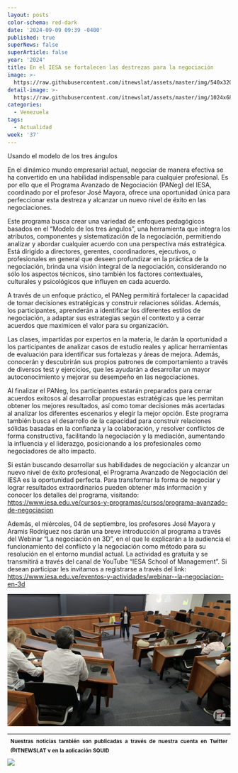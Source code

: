 ```yaml
---
layout: posts
color-schema: red-dark
date: '2024-09-09 09:39 -0400'
published: true
superNews: false
superArticle: false
year: '2024'
title: En el IESA se fortalecen las destrezas para la negociación
image: >-
  https://raw.githubusercontent.com/itnewslat/assets/master/img/540x320/Estudiantes-IESA-p.jpg
detail-image: >-
  https://raw.githubusercontent.com/itnewslat/assets/master/img/1024x680/Estudiantes-IESA-g.jpg
categories:
  - Venezuela
tags:
  - Actualidad
week: '37'
---
```

Usando el modelo de los tres ángulos

En el dinámico mundo empresarial actual, negociar de manera efectiva se ha convertido en una habilidad indispensable para cualquier profesional. Es por ello que el Programa Avanzado de Negociación (PANeg) del IESA, coordinado por el profesor José Mayora, ofrece una oportunidad única para perfeccionar esta destreza y alcanzar un nuevo nivel de éxito en las negociaciones.

Este  programa busca crear una variedad de enfoques pedagógicos basados en el “Modelo de los tres ángulos”, una herramienta que integra los atributos, componentes y sistematización de la negociación, permitiendo analizar y abordar cualquier acuerdo con una perspectiva más estratégica.
Está dirigido a directores, gerentes, coordinadores, ejecutivos, o profesionales en general que deseen profundizar en la práctica de la negociación, brinda una visión integral de la negociación, considerando no sólo los aspectos técnicos, sino también los factores contextuales, culturales y psicológicos que influyen en cada acuerdo.

A través de un enfoque práctico, el PANeg permitirá fortalecer la capacidad de tomar decisiones estratégicas y construir relaciones sólidas. Además, los participantes, aprenderán a identificar los diferentes estilos de negociación, a adaptar sus estrategias según el contexto y a cerrar acuerdos que maximicen el valor para su organización.

Las clases, impartidas por expertos en la materia, le darán la oportunidad a los participantes de analizar casos de estudio reales y aplicar herramientas de evaluación para identificar sus fortalezas y áreas de mejora. Además, conocerán y descubrirán sus propios patrones de comportamiento a través de diversos test y ejercicios, que les ayudarán a desarrollar un mayor autoconocimiento y mejorar su desempeño en las negociaciones.

Al finalizar el PANeg, los participantes estarán preparados para cerrar acuerdos exitosos al desarrollar propuestas estratégicas que les permitan obtener los mejores resultados, así como tomar decisiones más acertadas al analizar los diferentes escenarios y elegir la mejor opción. Este programa también busca el desarrollo de la capacidad para construir relaciones sólidas basadas en la confianza y la colaboración, y resolver conflictos de forma constructiva, facilitando la negociación y la mediación, aumentando la influencia y el liderazgo, posicionando a los profesionales como negociadores de alto impacto.

Si están buscando desarrollar sus habilidades de negociación y alcanzar un nuevo nivel de éxito profesional, el Programa Avanzado de Negociación del IESA es la oportunidad perfecta. Para transformar la forma de negociar y lograr resultados extraordinarios pueden obtener más información y conocer los detalles del programa, visitando:   
https://www.iesa.edu.ve/cursos-y-programas/cursos/programa-avanzado-de-negociacion
 
Además, el miércoles, 04 de septiembre, los profesores José Mayora y Aramis Rodríguez nos darán una breve introducción al programa a través del Webinar “La negociación en 3D”, en el que le explicarán a la audiencia el funcionamiento del conflicto y la negociación como método para su resolución en el entorno mundial actual. La actividad es gratuita y se transmitirá a través del canal de YouTube “IESA School of Management”. Si desean participar les invitamos a registrarse a través del link: https://www.iesa.edu.ve/eventos-y-actividades/webinar--la-negociacion-en-3d

![](https://raw.githubusercontent.com/itnewslat/assets/master/img/540x320/Estudiantes-IESA-p.jpg)

<table style="height: 42px;" width="569">
<tbody>
<tr>
<td style="text-align: justify;"><sub><strong>Nuestras noticias también son publicadas a través de nuestra cuenta en Twitter <a href="https://twitter.com/itnewslat?lang=es">@ITNEWSLAT</a> y en la aplicación <a href="https://squidapp.co/en/">SQUID</a></strong></sub></td>
</tr>
</tbody>
</table>

<img src="https://tracker.metricool.com/c3po.jpg?hash=56f88a41e39ab42c063cc51676587a04"/>
